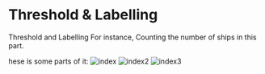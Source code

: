 # Threshold & Labelling
Threshold and Labelling For instance, Counting the number of ships in this part.

hese is some parts of it:
![index](https://user-images.githubusercontent.com/96078633/162671294-662895d5-4d0f-4311-957e-763fd4fbcd87.png)
![index2](https://user-images.githubusercontent.com/96078633/162671301-5133676d-336d-48bb-9387-b5f1e2030b02.png)
![index3](https://user-images.githubusercontent.com/96078633/162671311-59aa7aa1-e81a-439f-80fd-1ebbc0bcb6f3.png)
